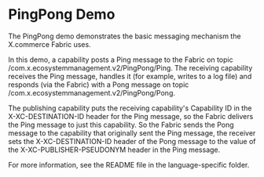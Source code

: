 PingPong Demo
=============

The PingPong demo demonstrates the basic messaging mechanism the X.commerce Fabric uses. 

In this demo, a capability posts a Ping message to the Fabric on topic /com.x.ecosystemmanagement.v2/PingPong/Ping. The receiving capability receives the Ping message, 
handles it (for example, writes to a log file) and responds (via the Fabric) with a Pong message on topic /com.x.ecosystemmanagement.v2/PingPong/Pong.

The publishing capability puts the receiving capability's Capability ID in the X-XC-DESTINATION-ID header for the Ping message, so the Fabric delivers the Ping message
to just this capability. So the Fabric sends the Pong message to the capability that originally sent the Ping message, the receiver sets the X-XC-DESTINATION-ID header 
of the Pong message to the value of the X-XC-PUBLISHER-PSEUDONYM header in the Ping message.

For more information, see the README file in the language-specific folder.


